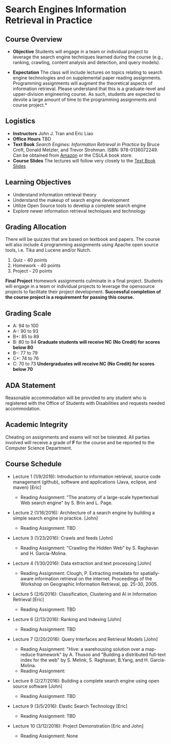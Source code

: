 # Search Engines Information Retrieval in Practice

## Course Overview

- **Objective** Students will engage in a team or individual project to leverage the search engine techniques learned during the course (e.g., ranking, crawling, content analysis and detection, and query models).

- **Expectation** The class will include lectures on topics relating to search engine technologies and on supplemental paper reading assignments. Programming assignments will augment the theoretical aspects of information retrieval. Please understand that this is a graduate-level and upper-division engineering course. As such, students are expected to devote a large amount of time to the programming assignments and course project.* 

## Logistics

- **Instructors** John J. Tran and Eric Liao
- **Office Hours** TBD
- **Text Book** _Search Engines: Information Retrieval in Practice_ by Bruce Croft, Donald Metzler, and Trevor Strohman. ISBN: 978-0136072249.  Can be obtained from [Amazon](http://www.amazon.com/Search-Engines-Information-Retrieval-Practice/dp/0136072240) or the CSULA book store.
- **Course Slides** The lectures will follow very closely to the [Text Book Slides](http://www.search-engines-book.com/slides/)

## Learning Objectives

* Understand information retrieval theory
* Understand the makeup of search engine development
* Utilize Open Source tools to develop a complete search engine 
* Explore newer information retrieval techniques and technology

## Grading Allocation

There will be quizzes that are based on textbook and papers.  The course will also include 4 programming assignments using Apache open source tools, i.e. Tika and Lucene and/or Nutch.  

1. Quiz - 40 points
2. Homework - 40 points
3. Project - 20 points

**Final Project** Homework assignments culminate in a final project. Students will engage in a team or individual projects to leverage the opensource projects to facilitate their project development. **Successful completion of the course project is a requirement for passing this course.**

## Grading Scale

* A: 94 to 100
* A-: 90 to 93
* B+: 85 to 89
* B: 80 to 84 **Graduate students will receive NC (No Credit) for scores below 80**
* B-: 77 to 79
* C+: 74 to 76
* C: 70 to 73 **Undergraduates will receive NC (No Credit) for scores below 70**

## ADA Statement

Reasonable accommodation will be provided to any student who is registered with the Office of Students with Disabilities and requests needed accommodation.

## Academic Integrity

Cheating on assignments and exams will not be tolerated. All parties involved will receive a grade of **F** for the course and be reported to the Computer Science Department.

## Course Schedule

* Lecture 1 (1/9/2016): Introduction to information retrieval, source code management (github), software and applications (Java, eclipse, and maven) [Eric]
  * Reading Assignment: "The anatomy of a large-scale hypertextual Web search engine" by S. Brin and L. Page.  

* Lecture 2 (1/16/2016): Architecture of a search engine by building a simple search engine in practice. [John]
  * Reading Assignment: TBD

* Lecture 3 (1/23/2016): Crawls and feeds [John]
  * Reading Assignment: "Crawling the Hidden Web" by S. Raghavan and H. Garcia-Molina. 

* Lecture 4 (1/30/2016): Data extraction and text processing [John]
  * Reading Assignment: Clough, P. Extracting metadata for spatially-aware information retrieval on the internet. Proceedings of the Workshop on Geographic Information Retrieval, pp. 25-30, 2005.

* Lecture 5 (2/6/2016): Classification, Clustering and AI in Information Retrieval [Eric]
  * Reading Assignment: TBD

* Lecture 6 (2/13/2016): Ranking and Indexing [John] 
  * Reading Assignment: TBD

* Lecture 7 (2/20/2016): Query Interfaces and Retrieval Models [John]
  * Reading Assignment: "Hive: a warehousing solution over a map-reduce framework" by A. Thusoo and "Building a distributed full-text index for the web" by S. Melink, S. Raghavan, B.Yang, and H. Garcia-Molina. 
  * Reading Assignment: 

* Lecture 8 (2/27/2016): Building a complete search engine using open source software [John]
  * Reading Assignment: TBD

* Lecture 9 (3/5/2016): Elastic Search Technology [Eric]
  * Reading Assignment: TBD

* Lecture 10 (3/12/2016): Project Demonstration [Eric and John]
  * Reading Assignment: None
